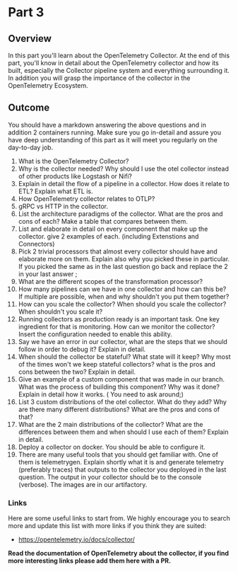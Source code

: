 # Part 3

## Overview

In this part you'll learn about the OpenTelemetry Collector.
At the end of this part, you'll know in detail about the OpenTelemetry collector and how its built, especially the Collector pipeline system and everything surrounding it. In addition you will grasp the importance of the collector in the OpenTelemetry Ecosystem.

## Outcome

You should have a markdown answering the above questions and in addition 2 containers running.
Make sure you go in-detail and assure you have deep understanding of this part as it will meet you regularly on the day-to-day job.

1. What is the OpenTelemetry Collector?
2. Why is the collector needed? Why should I use the otel collector instead of other products like Logstash or Nifi?
3. Explain in detail the flow of a pipeline in a collector. How does it relate to ETL? Explain what ETL is.
4. How OpenTelemetry collector relates to OTLP?
5. gRPC vs HTTP in the collector.
6. List the architecture paradigms of the collector. What are the pros and cons of each? Make a table that compares between them.
7. List and elaborate in detail on every component that make up the collector. give 2 examples of each. (including Extenstions and Connectors)
8. Pick 2 trivial processors that almost every collector should have and elaborate more on them. Explain also why you picked these in particular. If you picked the same as in the last question go back and replace the 2 in your last answer ;
9. What are the different scopes of the transformation processor?
10. How many pipelines can we have in one collector and how can this be? If multiple are possible, when and why shouldn't you put them together? 
11. How can you scale the collector? When should you scale the collector? When shouldn't you scale it?
12. Running collectors as production ready is an important task. One key ingredient for that is monitoring. How can we monitor the collector? Insert the configuration needed to enable this ability.
13. Say we have an error in our collector, what are the steps that we should follow in order to debug it? Explain in detail.
14. When should the collector be stateful? What state will it keep? Why most of the times won't we keep stateful collectors? what is the pros and cons between the two? Explain in detail.
15. Give an example of a custom component that was made in our branch. What was the process of building this component? Why was it done? Explain in detail how it works. ( You need to ask around;) 
16. List 3 custom distributions of the otel collector. What do they add? Why are there many different distributions? What are the pros and cons of that?
17. What are the 2 main distributions of the collector? What are the differences between them and when should I use each of them? Explain in detail.
18. Deploy a collector on docker. You should be able to configure it.
19. There are many useful tools that you should get familiar with. One of them is telemetrygen. Explain shortly what it is and generate telemetry (preferably traces) that outputs to the collector you deployed in the last question. The output in your collector should be to the console (verbose). The images are in our artifactory.

### Links

Here are some useful links to start from. We highly encourage you to search more and update this list with more links if you think they are suited:
* <https://opentelemetry.io/docs/collector/>

**Read the documentation of OpenTelemetry about the collector, if you find more interesting links please add them here with a PR.**